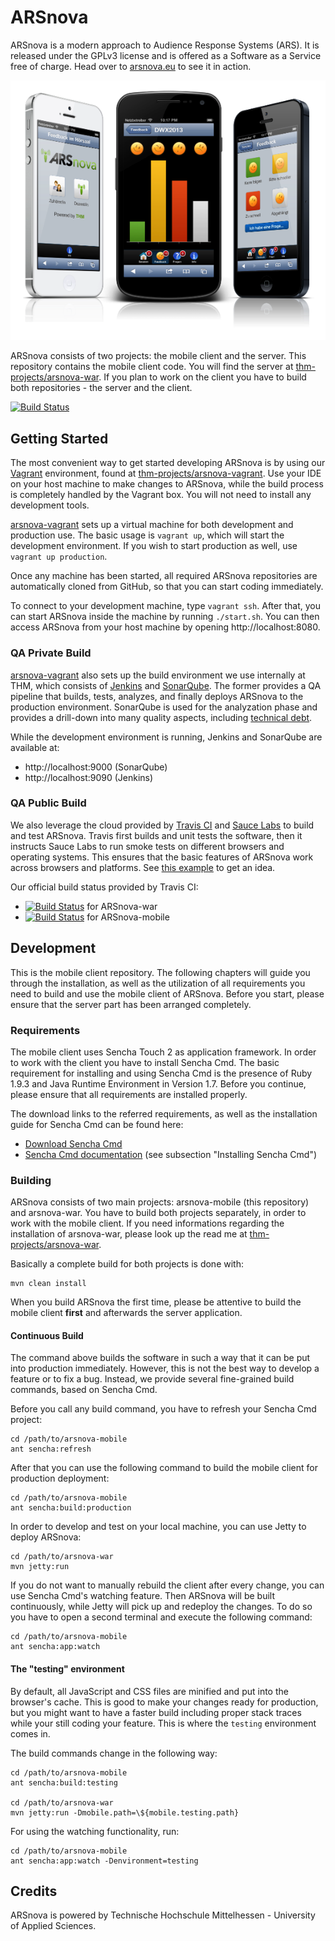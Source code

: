 # ARSnova

ARSnova is a modern approach to Audience Response Systems (ARS). It is released under the GPLv3 license and is offered as a Software as a Service free of charge. Head over to [arsnova.eu](https://arsnova.eu/) to see it in action.

![ARSnova](src/site/resources/showcase.png)

ARSnova consists of two projects: the mobile client and the server. This repository contains the mobile client code. You will find the server at [thm-projects/arsnova-war](https://github.com/thm-projects/arsnova-war). If you plan to work on the client you have to build both repositories - the server and the client.

[![Build Status](https://travis-ci.org/thm-projects/arsnova-mobile.svg?branch=master)](https://travis-ci.org/thm-projects/arsnova-mobile)

## Getting Started

The most convenient way to get started developing ARSnova is by using our [Vagrant](http://www.vagrantup.com/) environment, found at [thm-projects/arsnova-vagrant](https://github.com/thm-projects/arsnova-vagrant). Use your IDE on your host machine to make changes to ARSnova, while the build process is completely handled by the Vagrant box. You will not need to install any development tools.

[arsnova-vagrant](https://github.com/thm-projects/arsnova-vagrant) sets up a virtual machine for both development and production use. The basic usage is `vagrant up`, which will start the development environment. If you wish to start production as well, use `vagrant up production`.

Once any machine has been started, all required ARSnova repositories are automatically cloned from GitHub, so that you can start coding immediately.

To connect to your development machine, type `vagrant ssh`. After that, you can start ARSnova inside the machine by running `./start.sh`. You can then access ARSnova from your host machine by opening http://localhost:8080.

### QA Private Build

[arsnova-vagrant](https://github.com/thm-projects/arsnova-vagrant) also sets up the build environment we use internally at THM, which consists of [Jenkins](http://jenkins-ci.org/) and [SonarQube](http://www.sonarqube.org/). The former provides a QA pipeline that builds, tests, analyzes, and finally deploys ARSnova to the production environment. SonarQube is used for the analyzation phase and provides a drill-down into many quality aspects, including [technical debt](https://en.wikipedia.org/wiki/Technical_debt).

While the development environment is running, Jenkins and SonarQube are available at:

- http://localhost:9000 (SonarQube)
- http://localhost:9090 (Jenkins)

### QA Public Build

We also leverage the cloud provided by [Travis CI](https://travis-ci.org/) and [Sauce Labs](https://saucelabs.com/) to build and test ARSnova. Travis first builds and unit tests the software, then it instructs Sauce Labs to run smoke tests on different browsers and operating systems. This ensures that the basic features of ARSnova work across browsers and platforms. See [this example](https://saucelabs.com/tests/4beecf8c754f418da0b75259c039c077) to get an idea.

Our official build status provided by Travis CI:

- [![Build Status](https://travis-ci.org/thm-projects/arsnova-war.svg?branch=master)](https://travis-ci.org/thm-projects/arsnova-war) for ARSnova-war
- [![Build Status](https://travis-ci.org/thm-projects/arsnova-mobile.svg?branch=master)](https://travis-ci.org/thm-projects/arsnova-mobile) for ARSnova-mobile

## Development

This is the mobile client repository. The following chapters will guide you through the installation, as well as the utilization of all requirements you need to build and use the mobile client of ARSnova. Before you start, please ensure that the server part has been arranged completely.

### Requirements

The mobile client uses Sencha Touch 2 as application framework. In order to work with the client you have to install Sencha Cmd. The basic requirement for installing and using Sencha Cmd is the presence of Ruby 1.9.3 and Java Runtime Environment in Version 1.7. Before you continue, please ensure that all requirements are installed properly.

The download links to the referred requirements, as well as the installation guide for Sencha Cmd can be found here:

- [Download Sencha Cmd](http://www.sencha.com/products/sencha-cmd/)
- [Sencha Cmd documentation](http://docs.sencha.com/cmd/4.0.0/#!/guide/command_whats_new) (see subsection "Installing Sencha Cmd")

### Building

ARSnova consists of two main projects: arsnova-mobile (this repository) and arsnova-war. You have to build both projects separately, in order to work with the mobile client. If you need informations regarding the installation of arsnova-war, please look up the read me at [thm-projects/arsnova-war](https://github.com/thm-projects/arsnova-war).

Basically a complete build for both projects is done with:

	mvn clean install

When you build ARSnova the first time, please be attentive to build the mobile client **first** and afterwards the server application.

#### Continuous Build

The command above builds the software in such a way that it can be put into production immediately. However, this is not the best way to develop a feature or to fix a bug. Instead, we provide several fine-grained build commands, based on Sencha Cmd.

Before you call any build command, you have to refresh your Sencha Cmd project:

	cd /path/to/arsnova-mobile
	ant sencha:refresh

After that you can use the following command to build the mobile client for production deployment:

	cd /path/to/arsnova-mobile
	ant sencha:build:production

In order to develop and test on your local machine, you can use Jetty to deploy ARSnova:

	cd /path/to/arsnova-war
	mvn jetty:run

If you do not want to manually rebuild the client after every change, you can use Sencha Cmd's watching feature. Then ARSnova will be built continuously, while Jetty will pick up and redeploy the changes. To do so you have to open a second terminal and execute the following command:

	cd /path/to/arsnova-mobile
	ant sencha:app:watch

#### The "testing" environment

By default, all JavaScript and CSS files are minified and put into the browser's cache. This is good to make your changes ready for production, but you might want to have a faster build including proper stack traces while your still coding your feature. This is where the `testing` environment comes in.

The build commands change in the following way:

	cd /path/to/arsnova-mobile
	ant sencha:build:testing

	cd /path/to/arsnova-war
	mvn jetty:run -Dmobile.path=\${mobile.testing.path}

For using the watching functionality, run:

	cd /path/to/arsnova-mobile
	ant sencha:app:watch -Denvironment=testing

## Credits

ARSnova is powered by Technische Hochschule Mittelhessen - University of Applied Sciences.
